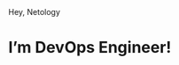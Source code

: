 <html>
    <head>
        Hey, Netology
    </head>
    <body>
        <h1>I’m DevOps Engineer!</h1>
    </body>
</html>
